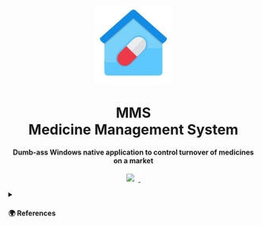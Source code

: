 <p align="center">
    <picture>
      <img src="/SolutionItems/logo.svg" height="156">
    </picture>
  <br/>
    <h1 size= font-weight="bold" color="#000205" align="center">MMS
      <br/>
      Medicine Management System</h1>
      <h4 align="center">Dumb-ass Windows native application to control turnover of medicines on a market</h3>
</p>


<p align="center">
    <img src="https://img.shields.io/badge/%20-≥ 6.0-green?logo=.net">
    <img alt="" src="https://img.shields.io/badge/%20-≥ 10 Build 1809-critical?logo=windows11">
  <a aria-label="License" href="https://visualstudio.microsoft.com/ru/">
    <img alt="" src="https://img.shields.io/badge/%20-2022-blue?logo=visualstudio">
  </a>
  <a aria-label="Join the community on GitHub" href="https://learn.microsoft.com/en-us/windows/apps/design/downloads/#fonts">
    <img alt="" src="https://img.shields.io/badge/%20-Segoe Fluent Icons-yellowgreen">
  </a>
</p>   



<details>
  <summary><h4>🌍 References</h4></summary>


#### Docs
- [CI Pipelines for Template Studio projects](https://github.com/microsoft/TemplateStudio/blob/main/docs/WinUI/pipelines/README.md)
- [Template Studio docs for WinUI 3 apps](https://github.com/microsoft/TemplateStudio/blob/main/docs/WinUI/readme.md)
- [Guidance about building desktop apps for Windows 10/11](https://learn.microsoft.com/en-us/windows/apps/desktop/)
- [Windows Community Toolkit Documentation](https://learn.microsoft.com/en-us/windows/communitytoolkit/)
- [Universal Windows Platform docs](https://learn.microsoft.com/en-us/windows/uwp/get-started/)
- [XAML Behaviors docs](https://github.com/Microsoft/XamlBehaviors/wiki)

---

- [Jason Williams](https://www.youtube.com/watch?v=Nut-KSAM0As&ab_channel=JasonWilliams)
- [XAML Brewer blog, by Diederik Krols (this man is really cool)](https://xamlbrewer.wordpress.com)
- [Nick's .NET Travels blog](https://nicksnettravels.builttoroam.com)
- [XAMLLlama's Learnings series on twitch](https://www.twitch.tv/collections/xbkwqgT9QRbxUw)


#### Samples
- [Windows App SDK Samples](https://github.com/microsoft/WindowsAppSDK-Samples)
- [Categorized Windows App SDK Samples](https://learn.microsoft.com/en-us/windows/apps/get-started/samples)
- [Customers-orders-database](https://github.com/Microsoft/Windows-appsample-customers-orders-database)
- [Universal Windows Platform (UWP) app samples](https://github.com/microsoft/Windows-universal-samples)
- [Input validation sample](https://github.com/XamlBrewer/UWP-MVVM-Toolkit-Validation-Sample)

---

- [Windows Community Toolkit Sample App](https://www.microsoft.com/store/productId/9NBLGGH4TLCQ)
- [WinUI3 Controls Gallery](https://www.microsoft.com/store/productId/9P3JFPWWDZRC)
</details>
